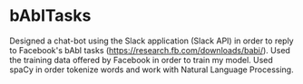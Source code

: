 # bAbITasks
Designed a chat-bot using the Slack application (Slack API) in order to reply to Facebook's bAbI tasks (https://research.fb.com/downloads/babi/).
Used the training data offered by Facebook in order to train my model.  Used spaCy in order tokenize words and work with Natural Language Processing.
